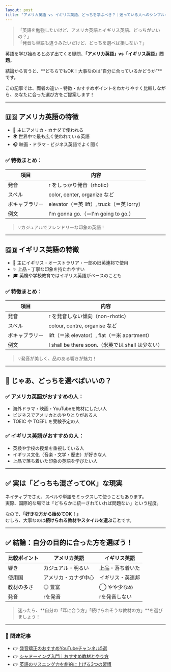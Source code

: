 ```yaml
---
layout: post
title: "アメリカ英語 vs イギリス英語、どっちを学ぶべき？｜迷っている人へのシンプルな選び方"
---
```


> 「英語を勉強したいけど、アメリカ英語とイギリス英語、どっちがいいの？」  
> 「発音も単語も違うみたいだけど、どっちを選べば損しない？」

英語を学び始めると必ず出てくる疑問、**「アメリカ英語」vs「イギリス英語」問題**。

結論から言うと、**どちらでもOK！大事なのは“自分に合っているかどうか”**です。

この記事では、両者の違い・特徴・おすすめポイントをわかりやすく比較しながら、あなたに合った選び方をご提案します！

---

## 🇺🇸 アメリカ英語の特徴

- 📍 主にアメリカ・カナダで使われる
- 🌍 世界中で最も広く使われている英語
- 🎧 映画・ドラマ・ビジネス英語でよく聞く

### ✅ 特徴まとめ：

| 項目 | 内容 |
|---|---|
| 発音 | r をしっかり発音（rhotic） |
| スペル | color, center, organize など |
| ボキャブラリー | elevator（＝英 lift）, truck（＝英 lorry）|
| 例文 | I'm gonna go.（＝I'm going to go.）|

> 💡カジュアルでフレンドリーな印象の英語！

---

## 🇬🇧 イギリス英語の特徴

- 📍 主にイギリス・オーストラリア・一部の旧英連邦で使用
- ✨ 上品・丁寧な印象を持たれやすい
- 🎓 英検や学校教育ではイギリス英語がベースのことも

### ✅ 特徴まとめ：

| 項目 | 内容 |
|---|---|
| 発音 | r を発音しない傾向（non-rhotic） |
| スペル | colour, centre, organise など |
| ボキャブラリー | lift（＝米 elevator）, flat（＝米 apartment）|
| 例文 | I shall be there soon.（米英では shall は少ない）|

> 💡発音が美しく、品のある響きが魅力！

---

## 🤔 じゃあ、どっちを選べばいいの？

### ✅ アメリカ英語がおすすめの人：
- 海外ドラマ・映画・YouTubeを教材にしたい人
- ビジネスでアメリカとのやりとりがある人
- TOEIC や TOEFL を受験予定の人

### ✅ イギリス英語がおすすめの人：
- 英検や学校の授業を重視している人
- イギリス文化（音楽・文学・歴史）が好きな人
- 上品で落ち着いた印象の英語を学びたい人

---

## ✅ 実は「どっちも混ざってOK」な現実

ネイティブでさえ、スペルや単語をミックスして使うこともあります。  
実際、国際的な場では「どちらかに統一されていれば問題ない」という程度。

なので、**「好きな方から始めてOK！」**  
むしろ、大事なのは**続けられる教材やスタイルを選ぶこと**です。

---

## ✅ 結論：自分の目的に合った方を選ぼう！

| 比較ポイント | アメリカ英語 | イギリス英語 |
|---|---|---|
| 響き | カジュアル・明るい | 上品・落ち着いた |
| 使用国 | アメリカ・カナダ中心 | イギリス・英連邦 |
| 教材の多さ | ◎ 豊富 | ◯ やや少なめ |
| 発音 | rを発音 | rを発音しない |

> 迷ったら、**自分の「耳に合う方」「続けられそうな教材の方」**を選びましょう！

---

### 🎁 関連記事

- 👉 [発音矯正のおすすめYouTubeチャンネル5選](#)
- 👉 [シャドーイング入門｜おすすめ教材とやり方](#)
- 👉 [英語のリスニング力を劇的に上げる3つの習慣](#)

